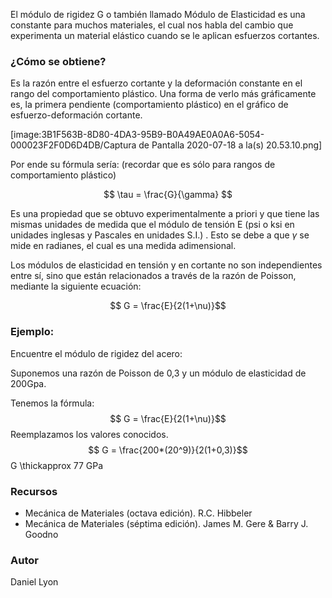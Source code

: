 El módulo de rigidez G o también llamado Módulo de Elasticidad es una constante para muchos materiales, el cual nos habla  del cambio que experimenta un material elástico cuando se le aplican esfuerzos cortantes. 

### ¿Cómo se obtiene?
Es la razón entre el esfuerzo cortante y la deformación constante en el rango del comportamiento plástico. 
Una forma de verlo más gráficamente es, la primera pendiente (comportamiento plástico) en el gráfico de esfuerzo-deformación cortante. 

[image:3B1F563B-8D80-4DA3-95B9-B0A49AE0A0A6-5054-000023F2F0D6D4DB/Captura de Pantalla 2020-07-18 a la(s) 20.53.10.png]

Por ende su fórmula sería: (recordar que es sólo para rangos de comportamiento plástico) 

$$ \tau = \frac{G}{\gamma} $$

Es una propiedad que se obtuvo experimentalmente a priori y que tiene las mismas unidades de medida que el módulo de tensión E (psi o ksi en unidades inglesas y Pascales en unidades S.I.) . Esto se debe a que $\gamma$ se mide en radianes, el cual es una medida adimensional. 


Los módulos de elasticidad en tensión y en cortante no son independientes entre sí, sino que están relacionados a través de la razón de Poisson, mediante la siguiente ecuación: 

$$ G = \frac{E}{2(1+\nu)}$$

### Ejemplo: 

Encuentre el módulo de rigidez del acero: 

Suponemos una razón de Poisson de 0,3 y un módulo de elasticidad de 200Gpa. 

Tenemos la fórmula: 
$$ G = \frac{E}{2(1+\nu)}$$
Reemplazamos los valores conocidos. 
$$ G = \frac{200*(20^9)}{2(1+0,3)}$$
G \thickapprox 77 GPa

### Recursos
* Mecánica de Materiales (octava edición). R.C. Hibbeler
* Mecánica de Materiales (séptima edición). James M. Gere & Barry J. Goodno

### Autor
Daniel Lyon
